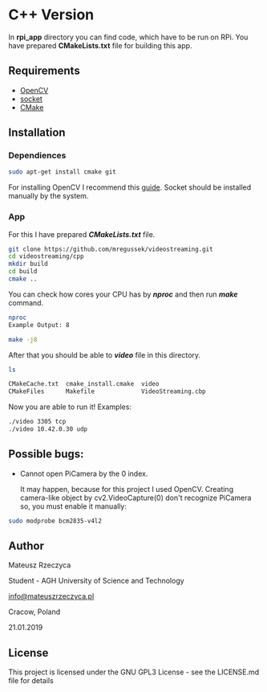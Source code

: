 # C++ Version

In **rpi_app** directory you can find code, which have to be run on RPi. You have prepared **CMakeLists.txt** file for building this app.

## Requirements
- [OpenCV](https://opencv.org/)
- [socket](http://www.linuxhowtos.org/C_C++/socket.htm)
- [CMake](https://cmake.org/)

## Installation

### Dependiences

```bash
sudo apt-get install cmake git
```

For installing OpenCV I recommend this
[guide](https://www.pyimagesearch.com/2018/08/15/how-to-install-opencv-4-on-ubuntu/). Socket should be installed manually by the system.

### App
For this I have prepared ***CMakeLists.txt*** file.

```bash
git clone https://github.com/mregussek/videostreaming.git
cd videostreaming/cpp
mkdir build
cd build
cmake ..
```

You can check how cores your CPU has by ***nproc*** and then run ***make*** command.

```bash
nproc
Example Output: 8

make -j8
```
After that you should be able to ***video*** file in this directory.

```bash
ls

CMakeCache.txt  cmake_install.cmake  video
CMakeFiles      Makefile             VideoStreaming.cbp
```

Now you are able to run it! Examples:

```bash
./video 3305 tcp
./video 10.42.0.30 udp
```

## Possible bugs:
- Cannot open PiCamera by the 0 index.

  It may happen, because for this project I used OpenCV. Creating camera-like object by cv2.VideoCapture(0) don't recognize PiCamera so, you must enable it manually:
```bash
sudo modprobe bcm2835-v4l2
```

## Author
Mateusz Rzeczyca

Student - AGH University of Science and Technology

info@mateuszrzeczyca.pl

Cracow, Poland

21.01.2019

## License
This project is licensed under the GNU GPL3 License - see the LICENSE.md file for details